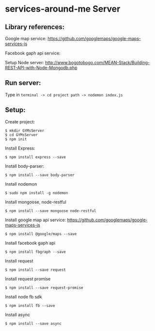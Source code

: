 # services-around-me Server

## Library references:

  Google map service: https://github.com/googlemaps/google-maps-services-js

  Facebook gaph api service:

  Setup Node server: http://www.bogotobogo.com/MEAN-Stack/Building-REST-API-with-Node-Mongodb.php

## Run server:
  Type in `terminal -> cd project path -> nodemon index.js`

## Setup:

  Create project:

    $ mkdir GYMsServer
    $ cd GYMsServer
    $ npm init

  Install Express:

    $ npm install express --save

  Install body-parser:

    $ npm install --save body-parser

  Install nodemon

    $ sudo npm install -g nodemon

  Install mongoose, node-restful

    $ npm install --save mongoose node-restful

  Install google map api service: https://github.com/googlemaps/google-maps-services-js 

    $ npm install @google/maps --save

  Install facebook gaph api

    $ npm install fbgraph --save

  Install request

    $ npm install --save request

  Install request promise

    $ npm install --save request-promise

  Install node fb sdk

    $ npm install fb --save

  Install async

    $ npm install --save async
